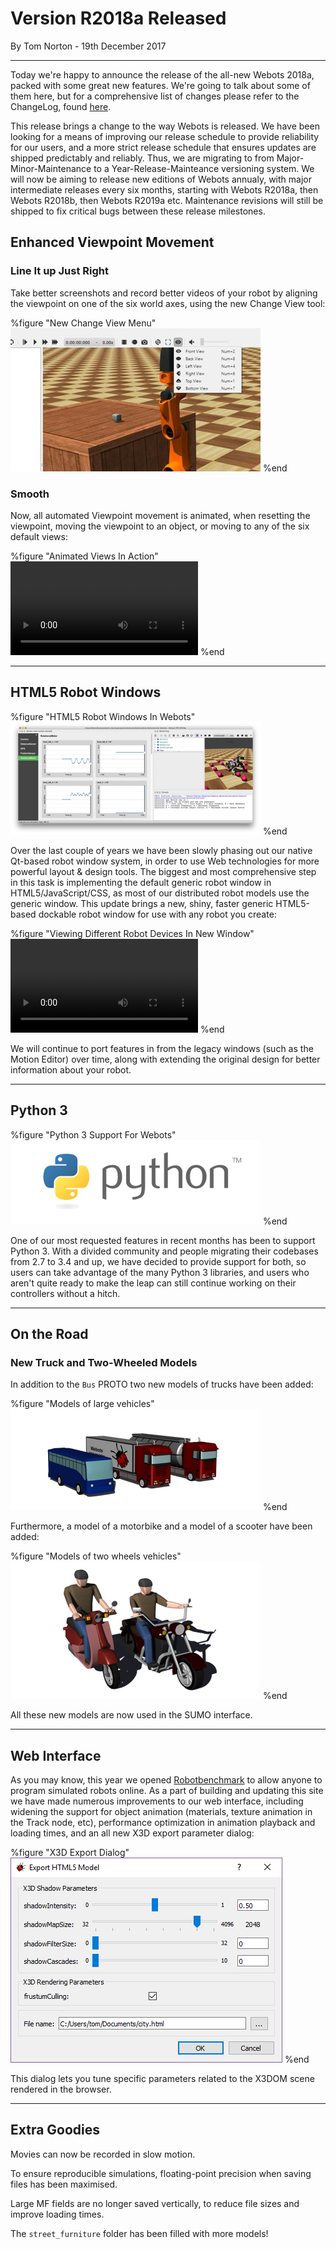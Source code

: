 # Version R2018a Released

<p id="publish-data">By Tom Norton - 19th December 2017</p>

---

Today we're happy to announce the release of the all-new Webots 2018a, packed with some great new features.
We're going to talk about some of them here, but for a comprehensive list of changes please refer to the ChangeLog, found [here](../reference/changelog-r2018.md).

This release brings a change to the way Webots is released.
We have been looking for a means of improving our release schedule to provide reliability for our users, and a more strict release schedule that ensures updates are shipped predictably and reliably.
Thus, we are migrating to from Major-Minor-Maintenance to a Year-Release-Mainteance versioning system.
We will now be aiming to release new editions of Webots annualy, with major intermediate releases every six months, starting with Webots R2018a, then Webots R2018b, then Webots R2019a etc.
Maintenance revisions will still be shipped to fix critical bugs between these release milestones.

## Enhanced Viewpoint Movement

### Line It up Just Right

Take better screenshots and record better videos of your robot by aligning the viewpoint on one of the six world axes, using the new Change View tool:

%figure "New Change View Menu"
![viewpoint menu](images/viewpoint_menu.thumbnail.jpg)
%end

### Smooth

Now, all automated Viewpoint movement is animated, when resetting the viewpoint, moving the viewpoint to an object, or moving to any of the six default views:

%figure "Animated Views In Action"
<video class="webm" autoplay loop>
  <source src="https://www.cyberbotics.com/files/repository/videos/viewpoint_animation.webm" type="video/webm">
</video>
%end

---

## HTML5 Robot Windows

%figure "HTML5 Robot Windows In Webots"
![html5 windows](images/html_robot_window.thumbnail.png)
%end

Over the last couple of years we have been slowly phasing out our native Qt-based robot window system, in order to use Web technologies for more powerful layout & design tools.
The biggest and most comprehensive step in this task is implementing the default generic robot window in HTML5/JavaScript/CSS, as most of our distributed robot models use the generic window.
This update brings a new, shiny, faster generic HTML5-based dockable robot window for use with any robot you create:

%figure "Viewing Different Robot Devices In New Window"
<video class="webm" autoplay loop>
  <source src="https://www.cyberbotics.com/files/repository/videos/html_robot_window.webm" type="video/webm">
</video>
%end

We will continue to port features in from the legacy windows (such as the Motion Editor) over time, along with extending the original design for better information about your robot.

---

## Python 3

%figure "Python 3 Support For Webots"
![python 3](images/python.thumbnail.png)
%end

One of our most requested features in recent months has been to support Python 3.
With a divided community and people migrating their codebases from 2.7 to 3.4 and up, we have decided to provide support for both, so users can take advantage of the many Python 3 libraries, and users who aren't quite ready to make the leap can still continue working on their controllers without a hitch.

---

## On the Road

### New Truck and Two-Wheeled Models

In addition to the `Bus` PROTO two new models of trucks have been added:

%figure "Models of large vehicles"
![large vehicles](images/large_vehicles.thumbnail.png)
%end

Furthermore, a model of a motorbike and a model of a scooter have been added:

%figure "Models of two wheels vehicles"
![two wheels](images/two_wheels.thumbnail.png)
%end

All these new models are now used in the SUMO interface.

---

## Web Interface

As you may know, this year we opened [Robotbenchmark](https://robotbenchmark.net) to allow anyone to program simulated robots online.
As a part of building and updating this site we have made numerous improvements to our web interface, including widening the support for object animation (materials, texture animation in the Track node, etc), performance optimization in animation playback and loading times, and an all new X3D export parameter dialog:

%figure "X3D Export Dialog"
![x3d export](images/screenshot-html-export-dialog.png)
%end

This dialog lets you tune specific parameters related to the X3DOM scene rendered in the browser.

---

## Extra Goodies

Movies can now be recorded in slow motion.

To ensure reproducible simulations, floating-point precision when saving files has been maximised.

Large MF fields are no longer saved vertically, to reduce file sizes and improve loading times.

The `street_furniture` folder has been filled with more models!
